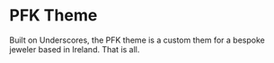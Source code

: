 PFK Theme
===

Built on Underscores, the PFK theme is a custom them for a bespoke jeweler based in Ireland.
That is all.
